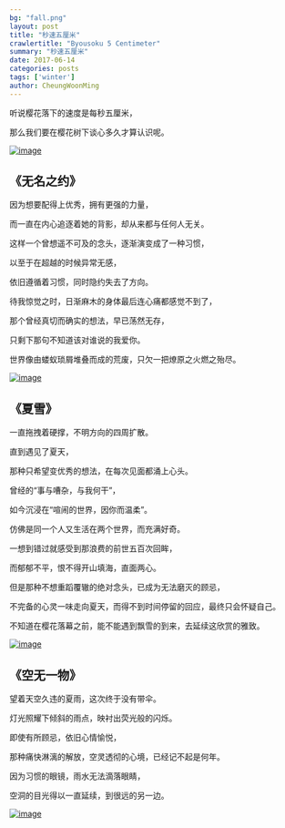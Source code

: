 ```yaml
---
bg: "fall.png"
layout: post
title: "秒速五厘米"
crawlertitle: "Byousoku 5 Centimeter"
summary: "秒速五厘米"
date: 2017-06-14
categories: posts
tags: ['winter']
author: CheungWoonMing
---
```


听说樱花落下的速度是每秒五厘米，

那么我们要在樱花树下谈心多久才算认识呢。

[![image]({{site.images}}/2017-06-14-1.png)]({{site.images}}/2017-06-14-1.png)

## 《无名之约》

因为想要配得上优秀，拥有更强的力量，

而一直在内心追逐着她的背影，却从来都与任何人无关。

这样一个曾想遥不可及的念头，逐渐演变成了一种习惯，

以至于在超越的时候异常无感，

依旧遵循着习惯，同时隐约失去了方向。

待我惊觉之时，日渐麻木的身体最后连心痛都感觉不到了，

那个曾经真切而确实的想法，早已荡然无存，

只剩下那句不知道该对谁说的我爱你。

世界像由蝼蚁琐屑堆叠而成的荒废，只欠一把燎原之火燃之殆尽。

[![image]({{site.images}}/2017-06-14-2.png)]({{site.images}}/2017-06-14-2.png)

## 《夏雪》

一直拖拽着硬撑，不明方向的四周扩散。

直到遇见了夏天，

那种只希望变优秀的想法，在每次见面都涌上心头。

曾经的“事与嘈杂，与我何干”，

如今沉浸在“喧闹的世界，因你而温柔”。

仿佛是同一个人又生活在两个世界，而充满好奇。

一想到错过就感受到那浪费的前世五百次回眸，

而郁郁不平，恨不得开山填海，直面两心。

但是那种不想重蹈覆辙的绝对念头，已成为无法磨灭的顾忌，

不完备的心灵一味走向夏天，而得不到时间停留的回应，最终只会怀疑自己。

不知道在樱花落幕之前，能不能遇到飘雪的到来，去延续这欣赏的雅致。

[![image]({{site.images}}/2017-06-14-3.png)]({{site.images}}/2017-06-14-3.png)

## 《空无一物》

望着天空久违的夏雨，这次终于没有带伞。

灯光照耀下倾斜的雨点，映衬出荧光般的闪烁。

即使有所顾忌，依旧心情愉悦， 

那种痛快淋漓的解放，空灵透彻的心境，已经记不起是何年。

因为习惯的眼镜，雨水无法滴落眼睛，

空洞的目光得以一直延续，到很远的另一边。

[![image]({{site.images}}/2017-06-14-4.png)]({{site.images}}/2017-06-14-4.png)

